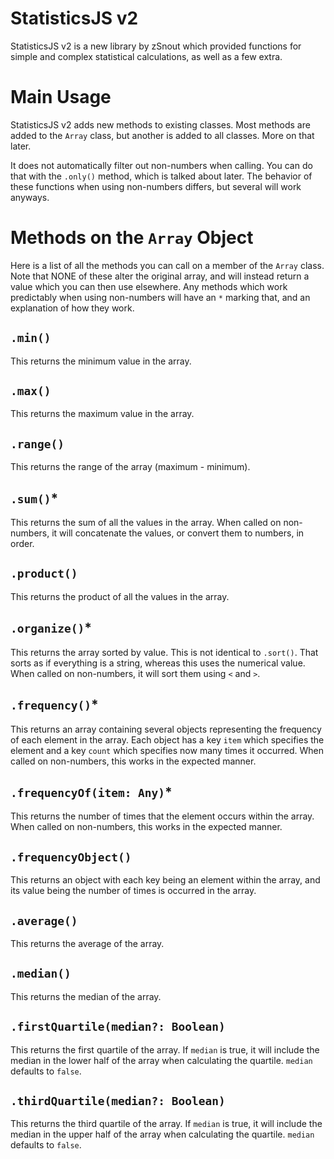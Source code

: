 # StatisticsJS v2
StatisticsJS v2 is a new library by zSnout which provided functions for simple and complex statistical calculations, as well as a few extra.

# Main Usage
StatisticsJS v2 adds new methods to existing classes. Most methods are added to the `Array` class, but another is added to all classes. More on that later.

It does not automatically filter out non-numbers when calling. You can do that with the `.only()` method, which is talked about later.
The behavior of these functions when using non-numbers differs, but several will work anyways.

# Methods on the `Array` Object
Here is a list of all the methods you can call on a member of the `Array` class.
Note that NONE of these alter the original array, and will instead return a value which you can then use elsewhere.
Any methods which work predictably when using non-numbers will have an `*` marking that, and an explanation of how they work.

## `.min()`
This returns the minimum value in the array.

## `.max()`
This returns the maximum value in the array.

## `.range()`
This returns the range of the array (maximum - minimum).

## `.sum()`*
This returns the sum of all the values in the array.
When called on non-numbers, it will concatenate the values, or convert them to numbers, in order.

## `.product()`
This returns the product of all the values in the array.

## `.organize()`*
This returns the array sorted by value. This is not identical to `.sort()`. That sorts as if everything is a string, whereas this uses the numerical value.
When called on non-numbers, it will sort them using `<` and `>`.

## `.frequency()`*
This returns an array containing several objects representing the frequency of each element in the array. Each object has a key `item` which specifies the element and a key `count` which specifies now many times it occurred.
When called on non-numbers, this works in the expected manner.

## `.frequencyOf(item: Any)`*
This returns the number of times that the element occurs within the array.
When called on non-numbers, this works in the expected manner.

## `.frequencyObject()`
This returns an object with each key being an element within the array, and its value being the number of times is occurred in the array.

## `.average()`
This returns the average of the array.

## `.median()`
This returns the median of the array.

## `.firstQuartile(median?: Boolean)`
This returns the first quartile of the array. If `median` is true, it will include the median in the lower half of the array when calculating the quartile.
`median` defaults to `false`.

## `.thirdQuartile(median?: Boolean)`
This returns the third quartile of the array. If `median` is true, it will include the median in the upper half of the array when calculating the quartile.
`median` defaults to `false`.
